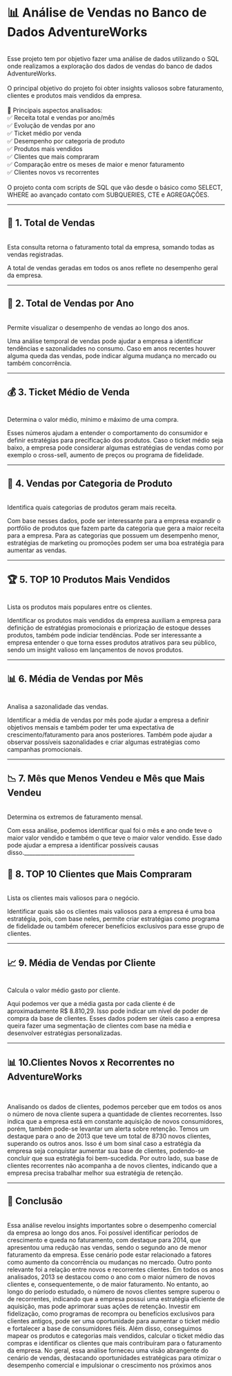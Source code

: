 <h1>📊 Análise de Vendas no Banco de Dados AdventureWorks</h1><br>
Esse projeto tem por objetivo fazer uma análise de dados utilizando o SQL onde realizamos a exploração dos dados de vendas do banco de dados AdventureWorks.<br><br>
O principal objetivo do projeto foi obter insights valiosos sobre faturamento, clientes e produtos mais vendidos da empresa.<br><br>
📌 Principais aspectos analisados:<br>
✅ Receita total e vendas por ano/mês<br>
✅ Evolução de vendas por ano<br>
✅ Ticket médio por venda<br>
✅ Desempenho por categoria de produto<br>
✅ Produtos mais vendidos<br>
✅ Clientes que mais compraram<br>
✅ Comparação entre os meses de maior e menor faturamento<br>
✅ Clientes novos vs recorrentes<br><br>
O projeto conta com scripts de SQL que vão desde o básico como SELECT, WHERE ao avançado contato com SUBQUERIES, CTE e AGREGAÇÕES.<br>
<hr>
<h2>🛒 1. Total de Vendas</h2><br>
Esta consulta retorna o faturamento total da empresa, somando todas as vendas registradas.
 
A total de vendas geradas em todos os anos reflete no desempenho geral da empresa.
<hr>
<h2>📅 2. Total de Vendas por Ano</h2><br>
Permite visualizar o desempenho de vendas ao longo dos anos.
 
Uma análise temporal de vendas pode ajudar a empresa a identificar tendências e sazonalidades no consumo. Caso em anos recentes houver alguma queda das vendas, pode indicar alguma mudança no mercado ou também concorrência.
<hr>
<h2>💰 3. Ticket Médio de Venda</h2><br>
Determina o valor médio, mínimo e máximo de uma compra.
 
Esses números ajudam a entender o comportamento do consumidor e definir estratégias para precificação dos produtos. Caso o ticket médio seja baixo, a empresa pode considerar algumas estratégias de vendas como por exemplo o cross-sell, aumento de preços ou programa de fidelidade.
<hr>
<h2>🎯 4. Vendas por Categoria de Produto</h2><br>
Identifica quais categorias de produtos geram mais receita.
 
Com base nesses dados, pode ser interessante para a empresa expandir o portfólio de produtos que fazem parte da categoria que gera a maior receita para a empresa. Para as categorias que possuem um desempenho menor, estratégias de marketing ou promoções podem ser uma boa estratégia para aumentar as vendas.

<hr>
<h2>🏆 5. TOP 10 Produtos Mais Vendidos</h2><br>
Lista os produtos mais populares entre os clientes.
 
Identificar os produtos mais vendidos da empresa auxiliam a empresa para definição de estratégias promocionais e priorização de estoque desses produtos, também pode indiciar tendências. Pode ser interessante a empresa entender o que torna esses produtos atrativos para seu público, sendo um insight valioso em lançamentos de novos produtos.
<hr>
<h2>📊 6. Média de Vendas por Mês</h2><br>
Analisa a sazonalidade das vendas.
 
Identificar a média de vendas por mês pode ajudar a empresa a definir objetivos mensais e também poder ter uma expectativa de crescimento/faturamento para anos posteriores.
Também pode ajudar a observar possíveis sazonalidades e criar algumas estratégias como campanhas promocionais.

<hr>
<h2>📉 7. Mês que Menos Vendeu e Mês que Mais Vendeu</h2><br>
Determina os extremos de faturamento mensal.
 
Com essa análise, podemos identificar qual foi o mês e ano onde teve o maior valor vendido e também o que teve o maior valor vendido. Esse dado pode ajudar a empresa a identificar possíveis causas disso.________________________________________
<h2>👥 8. TOP 10 Clientes que Mais Compraram</h2><br>
Lista os clientes mais valiosos para o negócio.
 
Identificar quais são os clientes mais valiosos para a empresa é uma boa estratégia, pois, com base neles, permite criar estratégias como programa de fidelidade ou também oferecer benefícios exclusivos para esse grupo de clientes.
<hr>
<h2>📈 9. Média de Vendas por Cliente</h2><br>
Calcula o valor médio gasto por cliente.
 
Aqui podemos ver que a média gasta por cada cliente é de aproximadamente R$ 8.810,29. Isso pode indicar um nível de poder de compra da base de clientes.
Esses dados podem ser úteis caso a empresa queira fazer uma segmentação de clientes com base na média e desenvolver estratégias personalizadas.

<hr>

<h2>📊 10.Clientes Novos x Recorrentes no AdventureWorks</h2><br>
 
Analisando os dados de clientes, podemos perceber que em todos os anos o número de nova cliente supera a quantidade de clientes recorrentes. Isso indica que a empresa está em constante aquisição de novos consumidores, porém, também pode-se levantar um alerta sobre retenção.
Temos um destaque para o ano de 2013 que teve um total de 8730 novos clientes, superando os outros anos.
Isso é um bom sinal caso a estratégia da empresa seja conquistar aumentar sua base de clientes, podendo-se concluir que sua estratégia foi bem-sucedida.
Por outro lado, sua base de clientes recorrentes não acompanha a de novos clientes, indicando que a empresa precisa trabalhar melhor sua estratégia de retenção.
<hr>
<h2>🎯 Conclusão</h2><br>
Essa análise revelou insights importantes sobre o desempenho comercial da empresa ao longo dos anos. Foi possível identificar períodos de crescimento e queda no faturamento, com destaque para 2014, que apresentou uma redução nas vendas, sendo o segundo ano de menor faturamento da empresa. Esse cenário pode estar relacionado a fatores como aumento da concorrência ou mudanças no mercado.
Outro ponto relevante foi a relação entre novos e recorrentes clientes. Em todos os anos analisados, 2013 se destacou como o ano com o maior número de novos clientes e, consequentemente, o de maior faturamento. No entanto, ao longo do período estudado, o número de novos clientes sempre superou o de recorrentes, indicando que a empresa possui uma estratégia eficiente de aquisição, mas pode aprimorar suas ações de retenção. Investir em fidelização, como programas de recompra ou benefícios exclusivos para clientes antigos, pode ser uma oportunidade para aumentar o ticket médio e fortalecer a base de consumidores fiéis.
Além disso, conseguimos mapear os produtos e categorias mais vendidos, calcular o ticket médio das compras e identificar os clientes que mais contribuíram para o faturamento da empresa.
No geral, essa análise forneceu uma visão abrangente do cenário de vendas, destacando oportunidades estratégicas para otimizar o desempenho comercial e impulsionar o crescimento nos próximos anos

